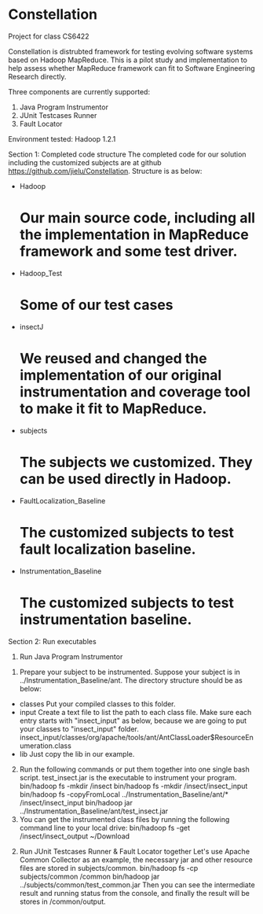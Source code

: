 Constellation
=============

Project for class CS6422

Constellation is distrubted framework for testing evolving software systems based on Hadoop MapReduce. This is a pilot study and implementation to help assess whether MapReduce framework can fit to Software Engineering Research directly. 

Three components are currently supported:
1. Java Program Instrumentor
2. JUnit Testcases Runner
3. Fault Locator

Environment tested:
Hadoop 1.2.1

Section 1: Completed code structure
The completed code for our solution including the customized subjects are at github https://github.com/jielu/Constellation. Structure is as below:
- Hadoop
  # Our main source code, including all the implementation in MapReduce framework and some test driver.
- Hadoop_Test
  # Some of our test cases
- insectJ
  # We reused and changed the implementation of our original instrumentation and coverage tool to make it fit to MapReduce. 
- subjects
  # The subjects we customized. They can be used directly in Hadoop.
- FaultLocalization_Baseline
  # The customized subjects to test fault localization baseline.
- Instrumentation_Baseline
  # The customized subjects to test instrumentation baseline. 

Section 2: Run executables
1. Run Java Program Instrumentor
1) Prepare your subject to be instrumented. Suppose your subject is in ../Instrumentation_Baseline/ant. The directory structure should be as below:
- classes
  Put your compiled classes to this folder. 
- input
  Create a text file to list the path to each class file. Make sure each entry starts with "insect_input" as below, because we are going to put your classes to "insect_input" folder. 
  insect_input/classes/org/apache/tools/ant/AntClassLoader$ResourceEnumeration.class
- lib
  Just copy the lib in our example. 
2) Run the following commands or put them together into one single bash script. test_insect.jar is the executable to instrument your program. 
  bin/hadoop fs -mkdir /insect
  bin/hadoop fs -mkdir /insect/insect_input
  bin/hadoop fs -copyFromLocal ../Instrumentation_Baseline/ant/* /insect/insect_input
  bin/hadoop jar ../Instrumentation_Baseline/ant/test_insect.jar 
3) You can get the instrumented class files by running the following command line to your local drive:
  bin/hadoop fs -get /insect/insect_output ~/Download

  
2. Run JUnit Testcases Runner & Fault Locator together
  Let's use Apache Common Collector as an example, the necessary jar and other resource files are stored in subjects/common.
  bin/hadoop fs -cp subjects/common /common
  bin/hadoop jar ../subjects/common/test_common.jar
Then you can see the intermediate result and running status from the console, and finally the result will be stores in /common/output.
